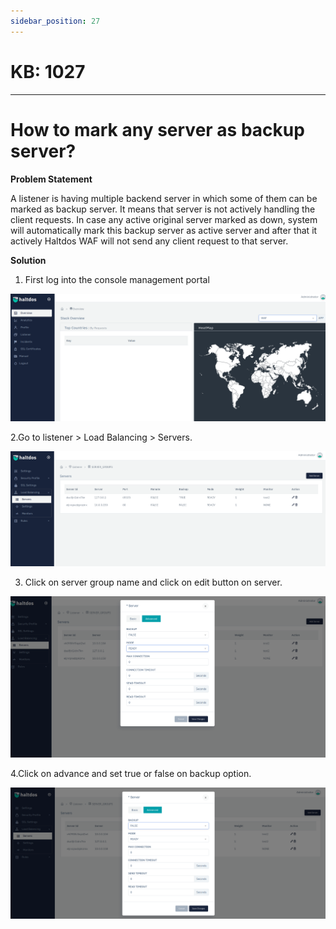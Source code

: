 ```yaml
---
sidebar_position: 27
---
```


# KB: 1027
-----------

# How to mark any server as backup server?

**Problem Statement**

A listener is having multiple backend server in which some of them can be marked as backup server. It means that server is not actively handling the client requests. In case any active original server marked as down, system will automatically mark this backup server as active server and after that it actively Haltdos WAF will not send any client request to that server.

**Solution**

1. First log into the console management portal

![kb-1027](/img/waf/tutorials/geoo.png)

2.Go to  listener > Load Balancing > Servers.

![kb-1027](/img/waf/tutorials/server1.png)

3. Click on server group name and click on edit button on server. 

![kb-1027](/img/waf/tutorials/aa1.png)

4.Click on advance and set true or false on backup option.

![kb-1027](/img/waf/tutorials/backup.png)

